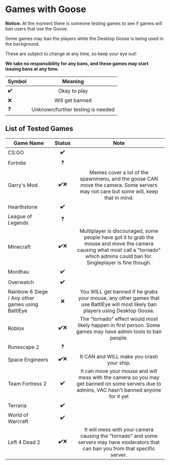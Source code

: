 
# Games with Goose

**Notice:** At the moment there is someone testing games to see if games will ban users that use the Goose.

Some games may ban the players while the Desktop Goose is being used in the background.

These are subject to change at any time, so keep your eye out!

**We take no responsibility for any bans, and these games may start issuing bans at any time.**

| Symbol | Meaning                        |
| ------ |:------------------------------:|
| ✔️    | Okay to play         |
| ❌    | Will get banned |
| ❓     | Unknown/further testing is needed    |

## List of Tested Games

| Game Name                | Status | Note                                                                                             |
| ------------------------ |:------:|:------------------------------------------------------------------------------------------------:|
| CS:GO                    | ✔️    |                                                                                                  |
| Fortnite                 | ❓     |  
| Garry's Mod| ✔️❌|Memes cover a lot of the spawnmenu, and the goose CAN move the camera. Some servers may not care but some will, keep that in mind. |
| Hearthstone              | ✔️    |                                                                                                  |
| League of Legends        | ❓     |                                                                                                  |
| Minecraft                | ✔️❌ | Multiplayer is discouraged, some people have got it to grab the mouse and move the camera causing what most call a "tornado" which admins could ban for. Singleplayer is fine though. |
| Mordhau |  ✔️    | |
| Overwatch                | ✔️    |                                                                                                  |
| Rainbow 6 Siege / Any other games using BattlEye          | ❌    | You WILL get banned if he grabs your mouse, any other games that use BattlEye will most likely ban players using Desktop Goose. |
| Roblox                   | ✔️❌  | The "tornado" effect would most likely happen in first person. Some games may have admin tools to ban people. |
| Runescape 2              | ❓     |  
| Space Engineers          | ✔️❌  | It CAN and WILL make you crash your ship.|
| Team Fortress 2          | ✔️    | It can move your mouse and will mess with the camera so you may get banned on some servers due to admins, VAC hasn't banned anyone for it yet |
| Terraria                 | ✔️    |                                                                                                  |
| World of Warcraft        | ✔️    |                                                                                                |
| Left 4 Dead 2 | ✔️❌  | It will mess with your camera causing the "tornado" and some servers may have moderators that can ban you from that specific server. |

